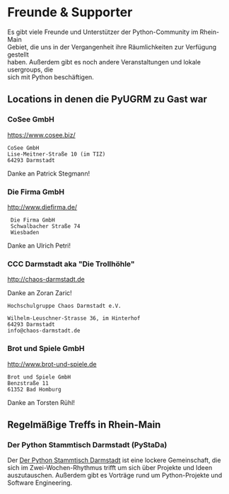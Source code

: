 <!-- 
.. title: Community
.. hidetitle: True
.. slug: infos-zur-python-community-in-rhein-main
.. date: 2014/04/27 00:25:52
.. tags: 
.. link:.
.. description: Links zu Freunden und Bekannten der Python UserGroup Rhein-Main
.. type: text
-->

# Freunde & Supporter

Es gibt viele Freunde und Unterstützer der Python-Community im Rhein-Main  
Gebiet, die uns in der Vergangenheit ihre Räumlichkeiten zur Verfügung gestellt  
haben. Außerdem gibt es noch andere Veranstaltungen und lokale usergroups, die  
sich mit Python beschäftigen.

## Locations in denen die PyUGRM zu Gast war


### CoSee GmbH

<https://www.cosee.biz/>

    CoSee GmbH
    Lise-Meitner-Straße 10 (im TIZ)
    64293 Darmstadt

Danke an Patrick Stegmann!

### Die Firma GmbH

<http://www.diefirma.de/>

     Die Firma GmbH
     Schwalbacher Straße 74
     Wiesbaden

Danke an Ulrich Petri!

### CCC Darmstadt aka "Die Trollhöhle"

<http://chaos-darmstadt.de>

Danke an Zoran Zaric!

    Hochschulgruppe Chaos Darmstadt e.V.

    Wilhelm-Leuschner-Strasse 36, im Hinterhof
    64293 Darmstadt
    info@chaos-darmstadt.de

### Brot und Spiele GmbH

<http://www.brot-und-spiele.de>

    Brot und Spiele GmbH
    Benzstraße 11
    61352 Bad Homburg

Danke an Torsten Rühl!

## Regelmäßige Treffs in Rhein-Main

### Der Python Stammtisch Darmstadt (PyStaDa)

Der [Der Python Stammtisch Darmstadt][1] ist eine lockere Gemeinschaft, die  
sich im Zwei-Wochen-Rhythmus trifft um sich über Projekte und Ideen  
auszutauschen. Außerdem gibt es Vorträge rund um Python-Projekte und  
Software Engineering.

[1]: http://pystada.github.io
